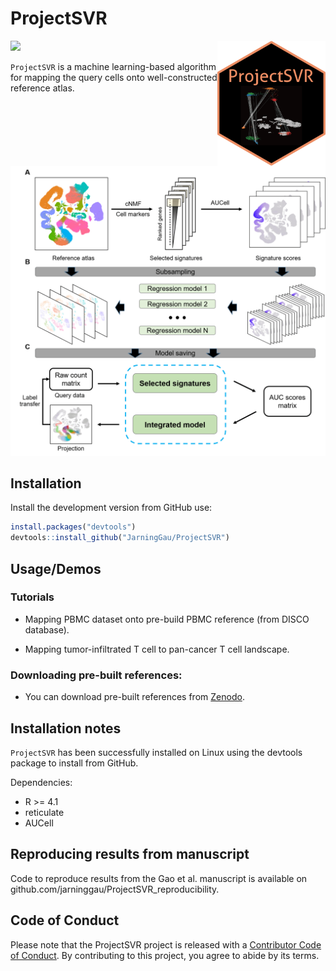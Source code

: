 
# ProjectSVR

<img src="man/figures/ProjectSVR-logo.png" height="200" align="right" />

[![](https://img.shields.io/badge/devel%20version-0.1.0-green.svg)](https://github.com/JarningGau/ProjectSVR)

`ProjectSVR` is a machine learning-based algorithm for mapping the query
cells onto well-constructed reference atlas.

<img src="man/figures/ProjectSVR-workflow.png" width="600" />

## Installation

Install the development version from GitHub use:

``` r
install.packages("devtools")
devtools::install_github("JarningGau/ProjectSVR")
```

## Usage/Demos

### Tutorials

-   Mapping PBMC dataset onto pre-build PBMC reference (from DISCO
    database).

-   Mapping tumor-infiltrated T cell to pan-cancer T cell landscape.

### Downloading pre-built references:

-   You can download pre-built references from [Zenodo]().

## Installation notes

`ProjectSVR` has been successfully installed on Linux using the devtools
package to install from GitHub.

Dependencies:

-   R &gt;= 4.1
-   reticulate
-   AUCell

## Reproducing results from manuscript

Code to reproduce results from the Gao et al. manuscript is available on
github.com/jarninggau/ProjectSVR\_reproducibility.

## Code of Conduct

Please note that the ProjectSVR project is released with a [Contributor
Code of
Conduct](https://contributor-covenant.org/version/2/1/CODE_OF_CONDUCT.html).
By contributing to this project, you agree to abide by its terms.
